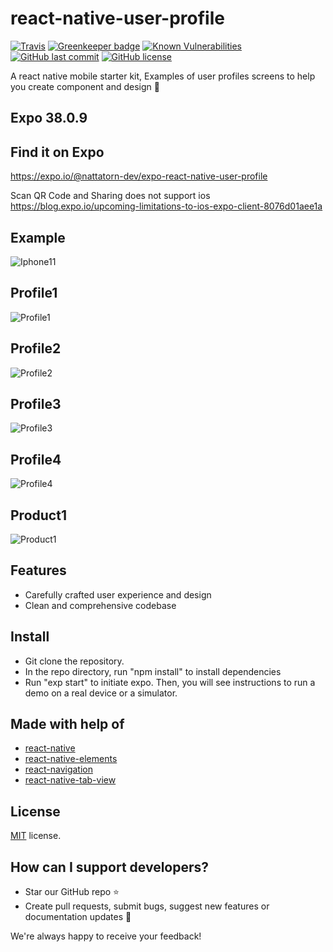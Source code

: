 # react-native-user-profile
[![Travis](https://api.travis-ci.org/nattatorn-dev/react-native-user-profile.svg)]()
[![Greenkeeper badge](https://badges.greenkeeper.io/nattatorn-dev/react-native-user-profile.svg)]()
[![Known Vulnerabilities](https://snyk.io/test/github/nattatorn-dev/react-native-user-profile/badge.svg?targetFile=package.json)](https://snyk.io/test/github/nattatorn-dev/react-native-user-profile?targetFile=package.json)
[![GitHub last commit](https://img.shields.io/github/last-commit/google/skia.svg)]()
[![GitHub license](https://img.shields.io/github/license/nattatorn-dev/react-native-user-profile.svg)]()

A react native mobile starter kit, Examples of user profiles screens to help you create component and design 🎨

## Expo 38.0.9
## Find it on Expo
https://expo.io/@nattatorn-dev/expo-react-native-user-profile

Scan QR Code and Sharing does not support ios
https://blog.expo.io/upcoming-limitations-to-ios-expo-client-8076d01aee1a

## Example
![Iphone11](https://github.com/nattatorn-dev/react-native-user-profile/blob/master/images/iphone11-giphy.gif)

## Profile1
![Profile1](https://i.imgur.com/Otl1wox.jpg)

## Profile2
![Profile2](https://i.imgur.com/xT9pole.jpg)

## Profile3
![Profile3](https://i.imgur.com/Le5gqwL.jpg)

## Profile4
![Profile4](https://i.imgur.com/9TiMIB9.jpg)

## Product1
![Product1](https://i.imgur.com/3maoUqy.jpg)

## Features
- Carefully crafted user experience and design
- Clean and comprehensive codebase

## Install
- Git clone the repository.
- In the repo directory, run "npm install" to install dependencies
- Run "exp start" to initiate expo. Then, you will see instructions to run a demo on a real device or a simulator.

## Made with help of
- [react-native](https://github.com/facebook/react-native)
- [react-native-elements](https://github.com/react-native-training/react-native-elements)
- [react-navigation](https://github.com/react-community/react-navigation)
- [react-native-tab-view](https://github.com/react-native-community/react-native-tab-view)

## License
[MIT](LICENSE) license.

## How can I support developers?
- Star our GitHub repo :star:
- Create pull requests, submit bugs, suggest new features or documentation updates :wrench:

We're always happy to receive your feedback!
